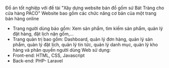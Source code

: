 Đồ án tốt nghiệp với đề tài "Xây dựng website bán đồ gốm sứ Bát Tràng cho cửa hàng PACO"
Website bao gồm các chức năng cơ bản của một trang bán hàng online
- Trang người dùng bảo gồm: Xem sản phẩm, tìm kiếm sản phẩm, quản lý đặt hàng, đặt lịch nặn gốm,...
- Trang quản trị bao gồm: Dashboard, quản lý đơn hàng, quản lý sản phẩm, quản lý đặt lịch, quản lý tin tức, quản lý danh mục, quản lý kho hàng và phân quyền người dùng
Web sử dụng:
- Front-end: HTML, CSS, Javascript
- Back-end: PHP- Laravel
